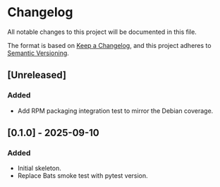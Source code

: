 # Changelog

All notable changes to this project will be documented in this file.

The format is based on [Keep a Changelog](https://keepachangelog.com/en/1.1.0/),
and this project adheres to [Semantic Versioning](https://semver.org/spec/v2.0.0.html).

## [Unreleased]

### Added

- Add RPM packaging integration test to mirror the Debian coverage.

## [0.1.0] - 2025-09-10

### Added

- Initial skeleton.
- Replace Bats smoke test with pytest version.
